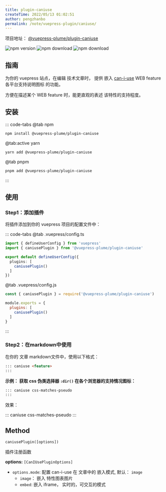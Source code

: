 ```yaml
---
title: plugin-caniuse
createTime: 2022/05/13 01:02:51
author: pengzhanbo
permalink: /note/vuepress-plugin/caniuse/
---
```


项目地址： [@vuepress-plume/plugin-caniuse](https://github.com/pengzhanbo/vuepress-theme-plume/tree/main/plugins/plugin-caniuse)

![npm version](https://badge.fury.io/js/@vuepress-plume%2Fplugin-caniuse.svg)
![npm download](https://img.shields.io/npm/dt/@vuepress-plume/vuepress-plugin-caniuse?label=beta%20downloads)
![npm download](https://img.shields.io/npm/dt/@vuepress-plume/plugin-caniuse)


## 指南

为你的 vuepress 站点，在编辑 技术文章时， 提供 嵌入 [can-i-use](https://caniuse.com/) WEB feature 各平台支持说明图标 的功能。

方便在描述某个 WEB feature 时，能更直观的表述 该特性的支持程度。

## 安装

::: code-tabs
@tab  npm
``` sh
npm install @vuepress-plume/plugin-caniuse
```

@tab:active yarn
``` sh
yarn add @vuepress-plume/plugin-caniuse
```

@tab pnpm
``` sh
pnpm add @vuepress-plume/plugin-caniuse
```
:::

## 使用

### Step1：添加插件

将插件添加到你的 vuepress 项目的配置文件中：

::: code-tabs
@tab .vuepress/config.ts
``` ts
import { defineUserConfig } from 'vuepress'
import { caniusePlugin } from '@vuepress-plume/plugin-caniuse'

export default defineUserConfig({
  plugins: [
    caniusePlugin()
  ]
})
```
@tab .vuepress/config.js
``` js
const { caniusePlugin } = require('@vuepress-plume/plugin-caniuse')

module.exports = {
  plugins: [
    caniusePlugin()
  ]
}
```
:::

### Step2：在markdown中使用

在你的 文章 markdown文件中，使用以下格式：

``` md
::: caniuse <feature>
:::
```

__示例： 获取 css 伪类选择器 `:dir()` 在各个浏览器的支持情况图标：__

``` md
::: caniuse css-matches-pseudo
:::
```
效果：

::: caniuse css-matches-pseudo
:::

## Method

`caniusePlugin([options])`

插件注册函数

__options:__ `[CanIUsePluginOptions]`

- `options.mode`: 配置 can-i-use 在 文章中的 嵌入模式, 默认： `image`
  - `image`： 嵌入 特性图表图片
  - `embed`:  嵌入 iframe， 实时的，可交互的模式
